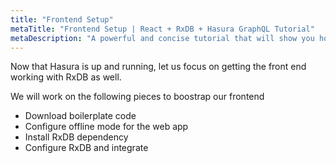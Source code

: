 ```yaml
---
title: "Frontend Setup"
metaTitle: "Frontend Setup | React + RxDB + Hasura GraphQL Tutorial"
metaDescription: "A powerful and concise tutorial that will show you how to build an offline first app with RxDB and Hasura."
---
```


Now that Hasura is up and running, let us focus on getting the front end working with RxDB as well.

We will work on the following pieces to boostrap our frontend

- Download boilerplate code
- Configure offline mode for the web app
- Install RxDB dependency
- Configure RxDB and integrate